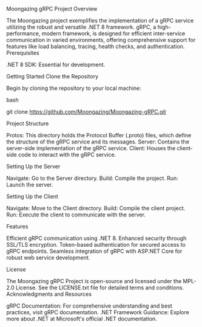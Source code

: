 Moongazing gRPC Project
Overview

The Moongazing project exemplifies the implementation of a gRPC service utilizing the robust and versatile .NET 8 framework. gRPC, a high-performance, modern framework, is designed for efficient inter-service communication in varied environments, offering comprehensive support for features like load balancing, tracing, health checks, and authentication.
Prerequisites

.NET 8 SDK: Essential for development.

Getting Started
Clone the Repository

Begin by cloning the repository to your local machine:

bash

git clone https://github.com/Moongazing/Moongazing-gRPC.git

Project Structure

Protos: This directory holds the Protocol Buffer (.proto) files, which define the structure of the gRPC service and its messages.
Server: Contains the server-side implementation of the gRPC service.
Client: Houses the client-side code to interact with the gRPC service.

Setting Up the Server

Navigate: Go to the Server directory.
Build: Compile the project.
Run: Launch the server.

Setting Up the Client

Navigate: Move to the Client directory.
Build: Compile the client project.
Run: Execute the client to communicate with the server.

Features

Efficient gRPC communication using .NET 8.
Enhanced security through SSL/TLS encryption.
Token-based authentication for secured access to gRPC endpoints.
Seamless integration of gRPC with ASP.NET Core for robust web service development.

License

The Moongazing gRPC Project is open-source and licensed under the MPL-2.0 License. See the LICENSE.txt file for detailed terms and conditions.
Acknowledgments and Resources

gRPC Documentation: For comprehensive understanding and best practices, visit gRPC documentation.
.NET Framework Guidance: Explore more about .NET at Microsoft's official .NET documentation.
